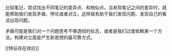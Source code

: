 比较笔记，尝试找出不同笔记的差异点、和相似点。当发现笔记之间的差异时，就能帮助我们发现矛盾、悖论或者对立，这样就有助于我们发现问题、发现自己的看法出现问题。

矛盾可能是我们对一个问题思考不够透彻的标志，或者是我们过度依赖某一个方法。构建对立面是产生新思想的最可靠方式。

[[特征存在效应]]
